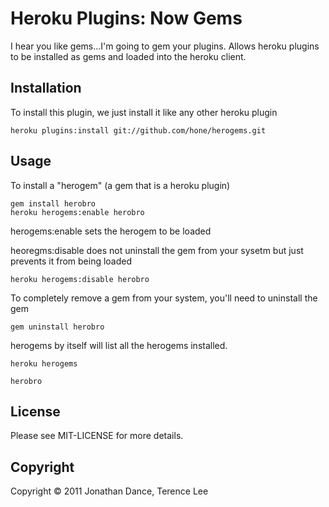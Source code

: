 # Heroku Plugins: Now Gems

I hear you like gems...I'm going to gem your plugins. Allows heroku plugins to be installed as gems and loaded into the heroku client.

## Installation

To install this plugin, we just install it like any other heroku plugin

    heroku plugins:install git://github.com/hone/herogems.git

## Usage

To install a "herogem" (a gem that is a heroku plugin)

    gem install herobro
    heroku herogems:enable herobro

herogems:enable sets the herogem to be loaded

heoregms:disable does not uninstall the gem from your sysetm but just prevents it from being loaded

    heroku herogems:disable herobro

To completely remove a gem from your system, you'll need to uninstall the gem

    gem uninstall herobro

herogems by itself will list all the herogems installed.

    heroku herogems

    herobro

## License

Please see MIT-LICENSE for more details.

## Copyright

Copyright © 2011 Jonathan Dance, Terence Lee 
